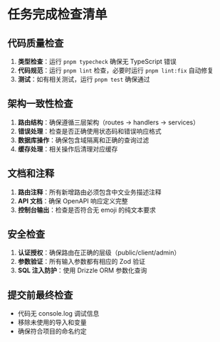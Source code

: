 # 任务完成检查清单

## 代码质量检查
1. **类型检查**：运行 `pnpm typecheck` 确保无 TypeScript 错误
2. **代码规范**：运行 `pnpm lint` 检查，必要时运行 `pnpm lint:fix` 自动修复
3. **测试**：如有相关测试，运行 `pnpm test` 确保通过

## 架构一致性检查
1. **路由结构**：确保遵循三层架构（routes -> handlers -> services）
2. **错误处理**：检查是否正确使用状态码和错误响应格式
3. **数据库操作**：确保包含域隔离和正确的查询过滤
4. **缓存处理**：相关操作后清理对应缓存

## 文档和注释
1. **路由注释**：所有新增路由必须包含中文业务描述注释
2. **API 文档**：确保 OpenAPI 响应定义完整
3. **控制台输出**：检查是否符合无 emoji 的纯文本要求

## 安全检查
1. **认证授权**：确保路由在正确的层级（public/client/admin）
2. **参数验证**：所有输入参数都有相应的 Zod 验证
3. **SQL 注入防护**：使用 Drizzle ORM 参数化查询

## 提交前最终检查
- 代码无 console.log 调试信息
- 移除未使用的导入和变量
- 确保符合项目的命名约定

